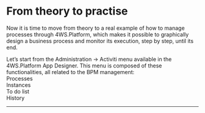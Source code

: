 # From theory to practise

Now it is time to move from theory to a real example of how to manage processes through 4WS.Platform, which makes it possible to graphically design a business process and monitor its execution, step by step, until its end.

Let’s start from the Administration -&gt; Activiti menu available in the 4WS.Platform App Designer. This menu is composed of these functionalities, all related to the BPM management:  
Processes  
Instances  
To do list  
History

---



